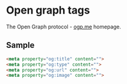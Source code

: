# Open graph tags

The Open Graph protocol - [ogp.me](https://ogp.me/) homepage.

## Sample

```html
<meta property="og:title" content="">
<meta property="og:type" content="">
<meta property="og:url" content="">
<meta property="og:image" content="">
```
